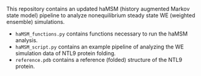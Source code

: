 This repository contains an updated haMSM (history augmented Markov state model) pipeline to analyze nonequilibrium steady state WE (weighted ensemble) simulations. 

- `haMSM_functions.py` contains functions necessary to run the haMSM analysis. 
- `haMSM_script.py` contains an example pipeline of analyzing the WE simulation data of NTL9 protein folding. 
- `reference.pdb` contains a reference (folded) structure of the NTL9 protein. 
